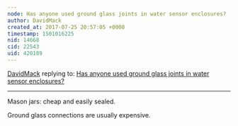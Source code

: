 ```yaml
---
node: Has anyone used ground glass joints in water sensor enclosures?
author: DavidMack
created_at: 2017-07-25 20:57:05 +0000
timestamp: 1501016225
nid: 14668
cid: 22543
uid: 420189
---
```




[DavidMack](../profile/DavidMack) replying to: [Has anyone used ground glass joints in water sensor enclosures?](../notes/gretchengehrke/07-19-2017/has-anyone-used-ground-glass-joints-in-water-sensor-enclosures)

----
Mason jars: cheap and easily sealed.

Ground glass connections are usually expensive.